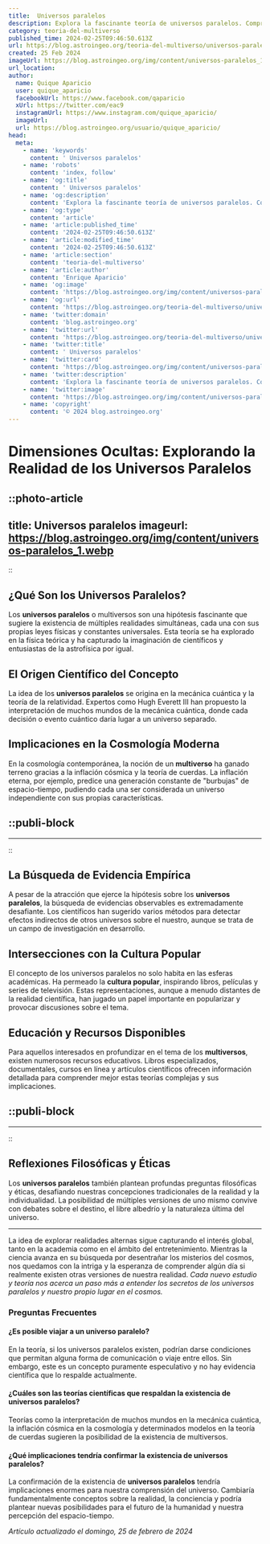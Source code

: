 ```yaml
---
title:  Universos paralelos
description: Explora la fascinante teoría de universos paralelos. Comprende la ciencia y filosofía detrás de múltiples realidades existentes.
category: teoria-del-multiverso
published_time: 2024-02-25T09:46:50.613Z
url: https://blog.astroingeo.org/teoria-del-multiverso/universos-paralelos
created: 25 Feb 2024
imageUrl: https://blog.astroingeo.org/img/content/universos-paralelos_1.webp
url_location:
author:
  name: Quique Aparicio
  user: quique_aparicio
  facebookUrl: https://www.facebook.com/qaparicio
  xUrl: https://twitter.com/eac9
  instagramUrl: https://www.instagram.com/quique_aparicio/
  imageUrl: 
  url: https://blog.astroingeo.org/usuario/quique_aparicio/
head:
  meta:
    - name: 'keywords'
      content: ' Universos paralelos'
    - name: 'robots'
      content: 'index, follow'
    - name: 'og:title'
      content: ' Universos paralelos'
    - name: 'og:description'
      content: 'Explora la fascinante teoría de universos paralelos. Comprende la ciencia y filosofía detrás de múltiples realidades existentes.'
    - name: 'og:type'
      content: 'article'
    - name: 'article:published_time'
      content: '2024-02-25T09:46:50.613Z'
    - name: 'article:modified_time'
      content: '2024-02-25T09:46:50.613Z'
    - name: 'article:section'
      content: 'teoria-del-multiverso'
    - name: 'article:author'
      content: 'Enrique Aparicio'
    - name: 'og:image'
      content: 'https://blog.astroingeo.org/img/content/universos-paralelos_1.webp'
    - name: 'og:url'
      content: 'https://blog.astroingeo.org/teoria-del-multiverso/universos-paralelos'
    - name: 'twitter:domain'
      content: 'blog.astroingeo.org'
    - name: 'twitter:url'
      content: 'https://blog.astroingeo.org/teoria-del-multiverso/universos-paralelos'
    - name: 'twitter:title'
      content: ' Universos paralelos'
    - name: 'twitter:card'
      content: 'https://blog.astroingeo.org/img/content/universos-paralelos_1.webp'
    - name: 'twitter:description'
      content: 'Explora la fascinante teoría de universos paralelos. Comprende la ciencia y filosofía detrás de múltiples realidades existentes.'
    - name: 'twitter:image'
      content: 'https://blog.astroingeo.org/img/content/universos-paralelos_1.webp'
    - name: 'copyright'
      content: '© 2024 blog.astroingeo.org'
---
```

# Dimensiones Ocultas: Explorando la Realidad de los Universos Paralelos


::photo-article
---
title:  Universos paralelos
imageurl: https://blog.astroingeo.org/img/content/universos-paralelos_1.webp
---
::



## ¿Qué Son los Universos Paralelos?

Los **universos paralelos** o multiversos son una hipótesis fascinante que sugiere la existencia de múltiples realidades simultáneas, cada una con sus propias leyes físicas y constantes universales. Esta teoría se ha explorado en la física teórica y ha capturado la imaginación de científicos y entusiastas de la astrofísica por igual.

## El Origen Científico del Concepto

La idea de los **universos paralelos** se origina en la mecánica cuántica y la teoría de la relatividad. Expertos como Hugh Everett III han propuesto la interpretación de muchos mundos de la mecánica cuántica, donde cada decisión o evento cuántico daría lugar a un universo separado.

## Implicaciones en la Cosmología Moderna

En la cosmología contemporánea, la noción de un **multiverso** ha ganado terreno gracias a la inflación cósmica y la teoría de cuerdas. La inflación eterna, por ejemplo, predice una generación constante de "burbujas" de espacio-tiempo, pudiendo cada una ser considerada un universo independiente con sus propias características.


  ::publi-block
  ---
  ---
  ::
  
  

## La Búsqueda de Evidencia Empírica

A pesar de la atracción que ejerce la hipótesis sobre los **universos paralelos**, la búsqueda de evidencias observables es extremadamente desafiante. Los científicos han sugerido varios métodos para detectar efectos indirectos de otros universos sobre el nuestro, aunque se trata de un campo de investigación en desarrollo.

## Intersecciones con la Cultura Popular

El concepto de los universos paralelos no solo habita en las esferas académicas. Ha permeado la **cultura popular**, inspirando libros, películas y series de televisión. Estas representaciones, aunque a menudo distantes de la realidad científica, han jugado un papel importante en popularizar y provocar discusiones sobre el tema.

## Educación y Recursos Disponibles

Para aquellos interesados en profundizar en el tema de los **multiversos**, existen numerosos recursos educativos. Libros especializados, documentales, cursos en línea y artículos científicos ofrecen información detallada para comprender mejor estas teorías complejas y sus implicaciones.


  ::publi-block
  ---
  ---
  ::
  
  

## Reflexiones Filosóficas y Éticas

Los **universos paralelos** también plantean profundas preguntas filosóficas y éticas, desafiando nuestras concepciones tradicionales de la realidad y la individualidad. La posibilidad de múltiples versiones de uno mismo convive con debates sobre el destino, el libre albedrío y la naturaleza última del universo.

---

La idea de explorar realidades alternas sigue capturando el interés global, tanto en la academia como en el ámbito del entretenimiento. Mientras la ciencia avanza en su búsqueda por desentrañar los misterios del cosmos, nos quedamos con la intriga y la esperanza de comprender algún día si realmente existen otras versiones de nuestra realidad. *Cada nuevo estudio y teoría nos acerca un paso más a entender los secretos de los universos paralelos y nuestro propio lugar en el cosmos.*

### Preguntas Frecuentes

#### ¿Es posible viajar a un universo paralelo?
En la teoría, si los universos paralelos existen, podrían darse condiciones que permitan alguna forma de comunicación o viaje entre ellos. Sin embargo, este es un concepto puramente especulativo y no hay evidencia científica que lo respalde actualmente.

#### ¿Cuáles son las teorías científicas que respaldan la existencia de universos paralelos?
Teorías como la interpretación de muchos mundos en la mecánica cuántica, la inflación cósmica en la cosmología y determinados modelos en la teoría de cuerdas sugieren la posibilidad de la existencia de multiversos.

#### ¿Qué implicaciones tendría confirmar la existencia de universos paralelos?
La confirmación de la existencia de **universos paralelos** tendría implicaciones enormes para nuestra comprensión del universo. Cambiaría fundamentalmente conceptos sobre la realidad, la conciencia y podría plantear nuevas posibilidades para el futuro de la humanidad y nuestra percepción del espacio-tiempo.

_Artículo actualizado el domingo, 25 de febrero de 2024_